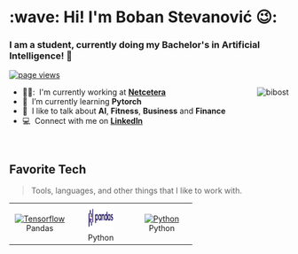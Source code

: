 <h1 align="left" id="macropower-title">:wave: Hi! I'm Boban Stevanović 😉:</h1>
<h3 align="left">I am a student, currently doing my Bachelor's in Artificial Intelligence! 🤖</h3>

<p align="left">
  <a href="https://github.com/bibost/bibost">
    <img src="https://komarev.com/ghpvc/?username=bibost" alt="page views" />
  </a>
</p>

<a href="#bibost-title">
  <img src="https://raw.githubusercontent.com/bibost/github-stats-transparent/output/generated/overview.svg" alt="bibost" align="right" />
</a>

- 👨‍💼: &nbsp;I'm currently working at **[Netcetera]**
- :rocket: &nbsp;I’m currently learning **Pytorch**
- :speech_balloon: &nbsp;I like to talk about **AI**, **Fitness**, **Business** and **Finance**
- :computer: &nbsp;Connect with me on **[LinkedIn]**

<br>

<h2 align="left" id="bibost-tech">Favorite Tech</h2>

> Tools, languages, and other things that I like to work with.

<table>
  <tr>
    <td align="center" width="96">
      <a href="#bibost-tech">
        <img src="[./img/csharp-original.svg](https://upload.wikimedia.org/wikipedia/commons/thumb/2/2d/Tensorflow_logo.svg/1915px-Tensorflow_logo.svg.png)" width="48" height="48" alt="Tensorflow" />
      </a>
      <br>Pandas
    </td>
    <td align="center" width="96">
      <a href="#bibost-tech">
        <img src="./img/Pandas_logo.svg" width="48" height="48" alt="Python" />
      </a>
      <br>Python
    </td>
    <td align="center" width="96">
      <a href="#bibost-tech">
        <img src="./img/python-original.svg" width="48" height="48" alt="Python" />
      </a>
      <br>Python
    </td>
  </tr>
</table>


<!-- links -->

[Netcetera]: https://www.netcetera.com/home.html "Netcetera"
[linkedin]: https://www.linkedin.com/in/boban-stevanovic/ "Boban Stevanovic"
